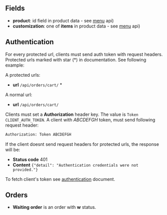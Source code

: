 **Fields**
----
* **product**: id field in product data - see [menu](https://gitlab.com/mohammad_h73/restbucks/blob/docs/002-menu.md) api)  
* **customization**: one of **items** in product data - see [menu](https://gitlab.com/mohammad_h73/restbucks/blob/docs/002-menu.md) api)  

**Authentication**
----
For every protected url, clients must send auth token with request headers. Protected urls marked with star (*) in documentation.
See following example:

A protected urls:

* **url** `/api/orders/cart/` *

A normal url:

* **url** `/api/orders/cart/`

Clients must set a **Authorization** header key. The value is `Token CLIENT_AUTH_TOKEN`. A client with *ABCDEFGH* token, must send following request header:

```rest
Authorization: Token ABCDEFGH
```
If the client doesnt send request headers for protected urls, the response will be:
* **Status code** 401
* **Content** `{"detail": "Authentication credentials were not provided."}`
 
To fetch client's token see [authentication](https://gitlab.com/mohammad_h73/restbucks/blob/docs/001-authentication.md) document.

**Orders**
----

* **Waiting order** is an order with **w** status.
